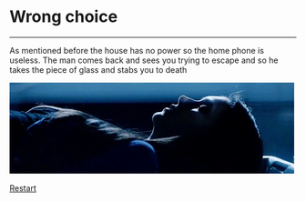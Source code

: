 # Wrong choice
---

As mentioned before the house has no power so the home phone is useless. 
The man comes back and sees you trying to escape and so he takes the piece of glass and stabs you to death

![gif2](gif2.gif)

[Restart](../Start.md)